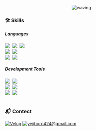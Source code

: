 <!--title-->
<div align="center">
  <img
    src="https://capsule-render.vercel.app/api?type=waving&color=auto&height=170&section=header&text=Yeji%20Kim&animation=fadeIn&fontSize=40&desc=Frontend-Developer&descSize=25&fontAlignY=27&descAlignY=50"
    alt="waving"
  />
</div>

<!--body-->
<div align="left">
  <h3>🛠️ Skills</h3>

  <h5>Languages</h5>
  <div>
    <img
      src="https://img.shields.io/badge/react-20232a.svg?style=flat-square&logo=react&logoColor=61DAFB"
    />&nbsp
    <img
      src="https://img.shields.io/badge/javascript-F7DF1E.svg?style=flat-square&logo=javascript&logoColor=20232a"
    />&nbsp
    <img
      src="https://img.shields.io/badge/typescript-3178C6.svg?&style=flat-square&logo=typescript&logoColor=white"
    />&nbsp
    <br />
    <img
      src="https://img.shields.io/badge/html5-E34F26.svg?style=flat-square&logo=html5&logoColor=white"
    />&nbsp
    <img
      src="https://img.shields.io/badge/css3-1572B6.svg?style=flat-square&logo=css3&logoColor=white"
    />&nbsp
    <br />
    <img
      src="https://img.shields.io/badge/c-A8B9CC.svg?&style=flat-square&logo=c&logoColor=white"
    />&nbsp
    <img
      src="https://img.shields.io/badge/flutter-02569B.svg?&style=flat-square&logo=flutter&logoColor=white"
    />&nbsp
<!--     <img
      src="https://img.shields.io/badge/Java-007396.svg?&style=flat-square&logo=Java&logoColor=white"
    />&nbsp -->
  </div>

  <h5>Development Tools</h5>
  <div>
    <img
      src="https://img.shields.io/badge/git-F05033.svg?style=flat-square&logo=git&logoColor=white"
    />&nbsp
    <img
      src="https://img.shields.io/badge/github-181717.svg?style=flat-square&logo=github&logoColor=white"
    />&nbsp
    <br />
    <img
      src="https://img.shields.io/badge/Visual%20Studio%20Code-007ACC.svg?&style=flat-square&logo=Visual%20Studio%20Code&logoColor=white"
    />&nbsp
    <img
      src="https://img.shields.io/badge/Visual%20Studio-5C2D91.svg?style=flat-square&logo=VisualStudio&logoColor=white"
    />&nbsp
    <br />
    <img
      src="https://img.shields.io/badge/Android%20Studio-3DDC84.svg?&style=flat-square&logo=Android%20Studio&logoColor=white"
    />&nbsp
    <img
      src="https://img.shields.io/badge/firebase-DD2C00.svg?&style=flat-square&logo=firebase&logoColor=white"
    />&nbsp
    <br />
<!--     <img
      src="https://img.shields.io/badge/Eclipse%20IDE-2C2255.svg?style=flat-square&logo=Eclipse%20IDE&logoColor=white"
    />&nbsp -->
  </div>
  <br>
  <h3>📬 Contect</h3>
  <div>
    <a href="https://velog.io/@yejistudynote/posts" target="_blank"
      ><img
        src="https://img.shields.io/badge/Velog-20c997?style=flat-square&logo=Velog&logoColor=white"
        alt="Velog"
    /></a>
    <a href="mailto:yejiborn424@gmail.com"
      ><img
        src="https://img.shields.io/badge/Gmail-EA4335?style=flat-square&logo=Gmail&logoColor=white"
        alt="yejiborn424@gmail.com"
    /></a>
  </div>
</div>
